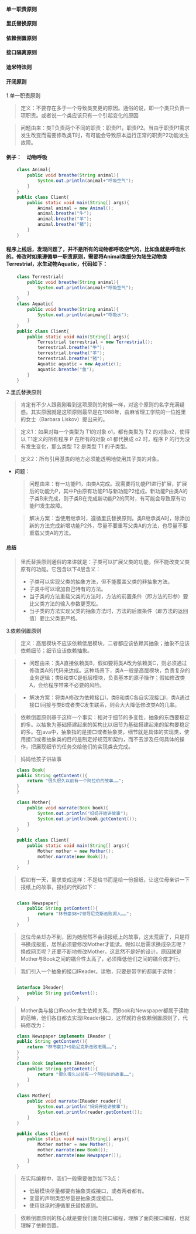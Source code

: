 #### 单一职责原则
#### 里氏替换原则
#### 依赖倒置原则
#### 接口隔离原则
#### 迪米特法则
#### 开闭原则



1.单一职责原则
> 定义：不要存在多于一个导致类变更的原因。通俗的说，即一个类只负责一项职责。或者说一个类应该只有一个引起变化的原因

> 问题由来：类T负责两个不同的职责：职责P1，职责P2。当由于职责P1需求发生改变而需要修改类T时，有可能会导致原本运行正常的职责P2功能发生故障。

#### 例子：　动物呼吸
```java
    class Animal{
        public void breathe(String animal){
            System.out.println(animal+"呼吸空气");
	    }
    }
    public class Client{
        public static void main(String[] args){
            Animal animal = new Animal();
            animal.breathe("牛");
            animal.breathe("羊");
            animal.breathe("猪");
        }
    } 
```
 #### 程序上线后，发现问题了，并不是所有的动物都呼吸空气的，比如鱼就是呼吸水的。修改时如果遵循单一职责原则，需要将Animal类细分为陆生动物类Terrestrial，水生动物Aquatic，代码如下：

```java
    class Terrestrial{
	    public void breathe(String animal){
		    System.out.println(animal+"呼吸空气");
        }
    }
    class Aquatic{
        public void breathe(String animal){
            System.out.println(animal+"呼吸水");
        }
    }
    public class Client{
        public static void main(String[] args){
            Terrestrial terrestrial = new Terrestrial();
            terrestrial.breathe("牛");
            terrestrial.breathe("羊");
            terrestrial.breathe("猪");
            Aquatic aquatic = new Aquatic();
            aquatic.breathe("鱼");
        }
    }

```

2.里氏替换原则
> 肯定有不少人跟我刚看到这项原则的时候一样，对这个原则的名字充满疑惑。其实原因就是这项原则最早是在1988年，由麻省理工学院的一位姓里的女士（Barbara Liskov）提出来的。

> 定义1：如果对每一个类型为 T1的对象 o1，都有类型为 T2 的对象o2，使得以 T1定义的所有程序 P 在所有的对象 o1 都代换成 o2 时，程序 P 的行为没有发生变化，那么类型 T2 是类型 T1 的子类型。

> 定义2：所有引用基类的地方必须能透明地使用其子类的对象。

+ 问题：
    > 问题由来：有一功能P1，由类A完成。现需要将功能P1进行扩展，扩展后的功能为P，其中P由原有功能P1与新功能P2组成。新功能P由类A的子类B来完成，则子类B在完成新功能P2的同时，有可能会导致原有功能P1发生故障。

    > 解决方案：当使用继承时，遵循里氏替换原则。类B继承类A时，除添加新的方法完成新增功能P2外，尽量不要重写父类A的方法，也尽量不要重载父类A的方法。


#### 总结
> 里氏替换原则通俗的来讲就是：子类可以扩展父类的功能，但不能改变父类原有的功能。它包含以下4层含义：
> + 子类可以实现父类的抽象方法，但不能覆盖父类的非抽象方法。
> + 子类中可以增加自己特有的方法。
> + 当子类的方法重载父类的方法时，方法的前置条件（即方法的形参）要比父类方法的输入参数更宽松。
> + 当子类的方法实现父类的抽象方法时，方法的后置条件（即方法的返回值）要比父类更严格。


3.依赖倒置原则
> 定义：高层模块不应该依赖低层模块，二者都应该依赖其抽象；抽象不应该依赖细节；细节应该依赖抽象。

> + 问题由来：类A直接依赖类B，假如要将类A改为依赖类C，则必须通过修改类A的代码来达成。这种场景下，类A一般是高层模块，负责复杂的业务逻辑；类B和类C是低层模块，负责基本的原子操作；假如修改类A，会给程序带来不必要的风险。

> + 解决方案：将类A修改为依赖接口I，类B和类C各自实现接口I，类A通过接口I间接与类B或者类C发生联系，则会大大降低修改类A的几率。

> 依赖倒置原则基于这样一个事实：相对于细节的多变性，抽象的东西要稳定的多。以抽象为基础搭建起来的架构比以细节为基础搭建起来的架构要稳定的多。在java中，抽象指的是接口或者抽象类，细节就是具体的实现类，使用接口或者抽象类的目的是制定好规范和契约，而不去涉及任何具体的操作，把展现细节的任务交给他们的实现类去完成。

> 妈妈给孩子讲故事
```java
    class Book{
	public String getContent(){
		return "很久很久以前有一个阿拉伯的故事……";
	}
    }

    class Mother{
        public void narrate(Book book){
            System.out.println("妈妈开始讲故事");
            System.out.println(book.getContent());
        }
    }

    public class Client{
        public static void main(String[] args){
            Mother mother = new Mother();
            mother.narrate(new Book());
        }
    } 
```
> 假如有一天，需求变成这样：不是给书而是给一份报纸，让这位母亲讲一下报纸上的故事，报纸的代码如下：

```java

    class Newspaper{
        public String getContent(){
            return "林书豪38+7领导尼克斯击败湖人……";
        }
    } 
```

> 这位母亲却办不到，因为她居然不会读报纸上的故事，这太荒唐了，只是将书换成报纸，居然必须要修改Mother才能读。假如以后需求换成杂志呢？换成网页呢？还要不断地修改Mother，这显然不是好的设计。原因就是Mother与Book之间的耦合性太高了，必须降低他们之间的耦合度才行。

> 我们引入一个抽象的接口IReader。读物，只要是带字的都属于读物：

```java

    interface IReader{
        public String getContent();
    } 
```

> Mother类与接口IReader发生依赖关系，而Book和Newspaper都属于读物的范畴，他们各自都去实现IReader接口，这样就符合依赖倒置原则了，代码修改为：
```java
    class Newspaper implements IReader {
	public String getContent(){
		return "林书豪17+9助尼克斯击败老鹰……";
	}
    }
    class Book implements IReader{
        public String getContent(){
            return "很久很久以前有一个阿拉伯的故事……";
        }
    }

    class Mother{
        public void narrate(IReader reader){
            System.out.println("妈妈开始讲故事");
            System.out.println(reader.getContent());
        }
    }

    public class Client{
        public static void main(String[] args){
            Mother mother = new Mother();
            mother.narrate(new Book());
            mother.narrate(new Newspaper());
        }
    }
```


> 在实际编程中，我们一般需要做到如下3点：
> + 低层模块尽量都要有抽象类或接口，或者两者都有。
> + 变量的声明类型尽量是抽象类或接口。
> + 使用继承时遵循里氏替换原则。

> 依赖倒置原则的核心就是要我们面向接口编程，理解了面向接口编程，也就理解了依赖倒置。